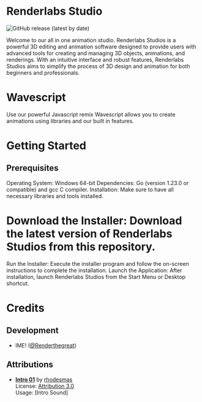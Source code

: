 # Renderlabs Studio
![GitHub release (latest by date)](https://img.shields.io/github/v/release/renderlabs-studio/renderlabs-studio)

Welcome to our all in one animation studio. 
Renderlabs Studios is a powerful 3D editing and animation software designed to provide users with advanced tools for creating and managing 3D objects, animations, and renderings. With an intuitive interface and robust features, Renderlabs Studios aims to simplify the process of 3D design and animation for both beginners and professionals.

# Wavescript
Use our powerful Javascript remix Wavescript allows you to create animations using libraries and our built in features.

# Getting Started
## Prerequisites
Operating System: Windows 64-bit
Dependencies: Go (version 1.23.0 or compatible) and gcc C compiler.
Installation: Make sure to have all necessary libraries and tools installed.
# Download the Installer: Download the latest version of Renderlabs Studios from this repository.
Run the Installer: Execute the installer program and follow the on-screen instructions to complete the installation.
Launch the Application: After installation, launch Renderlabs Studios from the Start Menu or Desktop shortcut.

# Credits

## Development
- lME! ([@Renderthegreat](#))

## Attributions
- [**Intro 01**](https://freesound.org/people/rhodesmas/sounds/353206/) by [rhodesmas](https://freesound.org/people/rhodesmas/)  
  License: [Attribution 3.0](http://creativecommons.org/licenses/by/3.0/)  
  Usage: [Intro Sound]